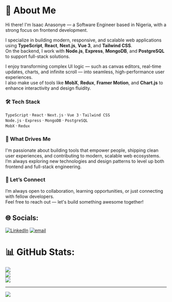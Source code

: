 # 💫 About Me

Hi there! I'm Isaac Anasonye — a Software Engineer based in Nigeria, with a strong focus on frontend development.

I specialize in building modern, responsive, and scalable web applications using **TypeScript**, **React**, **Next.js**, **Vue 3**, and **Tailwind CSS**.  
On the backend, I work with **Node.js**, **Express**, **MongoDB**, and **PostgreSQL** to support full-stack solutions.

I enjoy transforming complex UI logic — such as canvas editors, real-time updates, charts, and infinite scroll — into seamless, high-performance user experiences.  
I also make use of tools like **MobX**, **Redux**, **Framer Motion**, and **Chart.js** to enhance interactivity and design fluidity.

### 🛠️ Tech Stack
`TypeScript` · `React` · `Next.js` · `Vue 3` · `Tailwind CSS`  
`Node.js` · `Express` · `MongoDB` · `PostgreSQL`  
`MobX` · `Redux` 

### 🌱 What Drives Me
I'm passionate about building tools that empower people, shipping clean user experiences, and contributing to modern, scalable web ecosystems.  
I’m always exploring new technologies and design patterns to level up both frontend and full-stack engineering.

### 🤝 Let’s Connect
I’m always open to collaboration, learning opportunities, or just connecting with fellow developers.  
Feel free to reach out — let's build something awesome together!

## 🌐 Socials:
[![LinkedIn](https://img.shields.io/badge/LinkedIn-%230077B5.svg?logo=linkedin&logoColor=white)](https://linkedin.com/in/https://linkedin.com/in/isaacanasonye) [![email](https://img.shields.io/badge/Email-D14836?logo=gmail&logoColor=white)](mailto:isaaconyes80@gmail.com) 


# 📊 GitHub Stats:
![](https://github-readme-stats.vercel.app/api?username=isaacprogi&theme=radical&hide_border=false&include_all_commits=false&count_private=false)<br/>
![](https://nirzak-streak-stats.vercel.app/?user=isaacprogi&theme=radical&hide_border=false)<br/>
![](https://github-readme-stats.vercel.app/api/top-langs/?username=isaacprogi&theme=radical&hide_border=false&include_all_commits=false&count_private=false&layout=compact)

---
[![](https://visitcount.itsvg.in/api?id=isaacprogi&icon=0&color=0)](https://visitcount.itsvg.in)

<!-- Proudly created with GPRM ( https://gprm.itsvg.in ) -->
